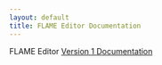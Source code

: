 ```yaml
---
layout: default
title: FLAME Editor Documentation
---
```


FLAME Editor [Version 1 Documentation](/docs/flameeditor/v1)